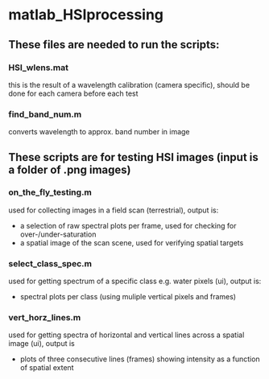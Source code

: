 # matlab_HSIprocessing

## These files are needed to run the scripts:

### HSI_wlens.mat  
this is the result of a wavelength calibration (camera specific),
should be done for each camera before each test   

### find_band_num.m  
converts wavelength to approx. band number in image  

## These scripts are for testing HSI images (input is a folder of .png images)

### on_the_fly_testing.m  
used for collecting images in a field scan (terrestrial), output is:  
 - a selection of raw spectral plots per frame,
 used for checking for over-/under-saturation  
  - a spatial image of the scan scene,
  used for verifying spatial targets  
  
### select_class_spec.m  
used for getting spectrum of a specific class e.g. water pixels (ui), output is:  
 - spectral plots per class (using muliple vertical pixels and frames)  
 
### vert_horz_lines.m 
used for getting spectra of horizontal and vertical lines across a spatial image (ui), output is  
 - plots of three consecutive lines (frames) showing intensity as a function of spatial extent  
 

